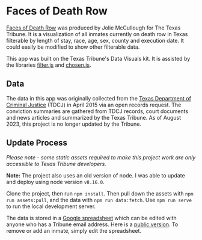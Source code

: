 # Faces of Death Row

[Faces of Death Row](http://apps.texastribune.org/death-row) was produced by Jolie McCullough for The Texas Tribune. It is a visualization of all inmates currently on death row in Texas filterable by length of stay, race, age, sex, county and execution date. It could easily be modified to show other filterable data.

This app was built on the Texas Tribune's Data Visuals kit. It is assisted by the libraries [filter.js](https://github.com/jiren/filter.js/tree/master) and [chosen.js](https://github.com/harvesthq/chosen).

## Data
The data in this app was originally collected from the [Texas Department of Criminal Justice](http://www.tdcj.state.tx.us/) (TDCJ) in April 2015 via an open records request. The conviction summaries are gathered from TDCJ records, court documents and news articles and summarized by the Texas Tribune. As of August 2023, this project is no longer updated by the Tribune.


## Update Process

_Please note - some static assets required to make this project work are only accessible to Texas Tribune developers._

**Note:** The project also uses an old version of node. I was able to update and deploy using node version `v8.16.0`.

Clone the project, then run `npm install`. Then pull down the assets with `npm run assets:pull`, and the data with `npm run data:fetch`. Use `npm run serve` to run the local development server.

The data is stored in a [Google spreadsheet](https://docs.google.com/spreadsheets/d/1pBt4RC1143DRGwZBiuS9FNNsX4GKW6pAMA-mFzHQig4/) which can be edited with anyone who has a Tribune email address. Here is a [public version](https://docs.google.com/spreadsheets/d/1pBt4RC1143DRGwZBiuS9FNNsX4GKW6pAMA-mFzHQig4/pubhtml#). To remove or add an inmate, simply edit the spreadsheet.
